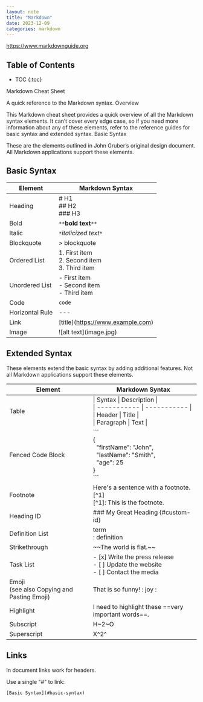 ```yaml
---
layout: note
title: "Markdown"
date: 2023-12-09
categories: markdown
---
```

<https://www.markdownguide.org>

## Table of Contents

- TOC
{:toc}

Markdown Cheat Sheet

A quick reference to the Markdown syntax.
Overview

This Markdown cheat sheet provides a quick overview of all the Markdown syntax elements. It can’t cover every edge case, so if you need more information about any of these elements, refer to the reference guides for basic syntax and extended syntax.
Basic Syntax

These are the elements outlined in John Gruber’s original design document. All Markdown applications support these elements.

## Basic Syntax

| Element | Markdown Syntax |
| ----------- | ----------- |
| Heading |# H1 <br> ## H2 <br> ### H3|
|Bold | `**`**bold text**`**`|
|Italic | `*`*italicized text*`*`|
|Blockquote | > blockquote|
|Ordered List | 1. First item <br> 2. Second item <br> 3. Third item|
|Unordered List | - First item <br> - Second item <br> - Third item|
|Code | `code`|
|Horizontal Rule | --- |
|Link | \[title](<https://www.example.com>) |
|Image | !\[alt text](image.jpg) |

## Extended Syntax

These elements extend the basic syntax by adding additional features. Not all Markdown applications support these elements.

|Element | Markdown Syntax |
| ---------- | ----------- |
|Table  | &#124; Syntax &#124; Description &#124; <br> &#124; ----------- &#124;  ----------- &#124; <br> &#124; Header &#124; Title &#124; <br> &#124; Paragraph &#124; Text &#124; |
|Fenced Code Block |  \`\`\` <br> { <br> &nbsp; "firstName": "John", <br> &nbsp; "lastName": "Smith", <br> &nbsp; "age": 25 <br> } <br> \`\`\` |
|Footnote | Here's a sentence with a footnote. [^1] <br> [^1]: This is the footnote.|
|Heading ID | ### My Great Heading {#custom-id}|
|Definition List | term <br>: definition|
|Strikethrough | \~~The world is flat.\~~|
|Task List | - [x] Write the press release <br> - [ ] Update the website <br> - [ ] Contact the media|
|Emoji <br> (see also Copying and Pasting Emoji) | That is so funny! &#58; joy &#58;|
|Highlight | I need to highlight these ==very important words==.
|Subscript | H~2~O|
|Superscript | X^2^|

## Links

In document links work for headers.

Use a single "#" to link:

```console
[Basic Syntax](#basic-syntax)
```
